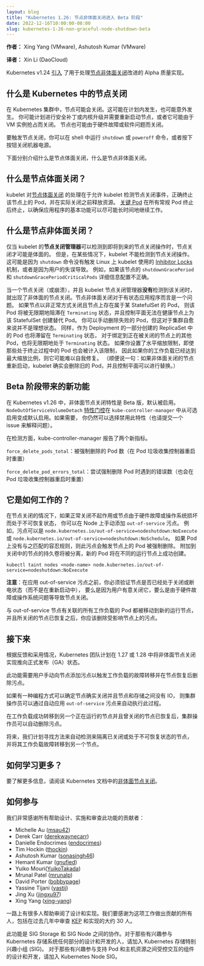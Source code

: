 ```yaml
---
layout: blog
title: "Kubernetes 1.26: 节点非体面关闭进入 Beta 阶段"
date: 2022-12-16T10:00:00-08:00
slug: kubernetes-1-26-non-graceful-node-shutdown-beta
---
```



**作者：** Xing Yang (VMware), Ashutosh Kumar (VMware)

**译者：** Xin Li (DaoCloud)

Kubernetes v1.24 [引入](https://kubernetes.io/blog/2022/05/20/kubernetes-1-24-non-graceful-node-shutdown-alpha/)
了用于处理[节点非体面关闭](/zh-cn/docs/concepts/architecture/nodes/#non-graceful-node-shutdown)改进的
Alpha 质量实现。

## 什么是 Kubernetes 中的节点关闭

在 Kubernetes 集群中，节点可能会关闭。这可能在计划内发生，也可能意外发生。
你可能计划进行安全补丁或内核升级并需要重新启动节点，或者它可能由于 VM 实例抢占而关闭。
节点也可能由于硬件故障或软件问题而关闭。

要触发节点关闭，你可以在 shell 中运行 `shutdown` 或 `poweroff` 命令，或者按下按钮关闭机器电源。

下面分别介绍什么是节点体面关闭，什么是节点非体面关闭。

## 什么是节点**体面**关闭？

kubelet 对[节点体面关闭](/zh-cn/docs/concepts/architecture/nodes/#graceful-node-shutdown)
的处理在于允许 kubelet 检测节点关闭事件，正确终止该节点上的 Pod，并在实际关闭之前释放资源。
[关键 Pod](/zh-cn/docs/tasks/administer-cluster/guaranteed-scheduling-critical-addon-pods/#marking-pod-as-critical)
在所有常规 Pod 终止后终止，以确保应用程序的基本功能可以尽可能长时间地继续工作。

## 什么是节点**非体面**关闭？

仅当 kubelet 的**节点关闭管理器**可以检测到即将到来的节点关闭操作时，节点关闭才可能是体面的。
但是，在某些情况下，kubelet 不能检测到节点关闭操作。
这可能是因为 `shutdown` 命令没有触发 Linux 上 kubelet 使用的 [Inhibitor Locks](https://www.freedesktop.org/wiki/Software/systemd/inhibit)
机制，或者是因为用户的失误导致。
例如，如果该节点的 `shutdownGracePeriod` 和 `shutdownGracePeriodCriticalPods` 详细信息配置不正确。

当一个节点关闭（或崩溃），并且 kubelet 节点关闭管理器**没有**检测到该关闭时，
就出现了非体面的节点关闭。节点非体面关闭对于有状态应用程序而言是一个问题。
如果节点以非正常方式关闭且节点上存在属于某 StatefulSet 的 Pod，
则该 Pod 将被无限期地阻滞在 `Terminating` 状态，并且控制平面无法在健康节点上为该 StatefulSet 创建替代 Pod。
你可以手动删除失败的 Pod，但这对于集群自愈来说并不是理想状态。
同样，作为 Deployment 的一部分创建的 ReplicaSet 中的 Pod 也将滞留在 `Terminating` 状态，
对于绑定到正在被关闭的节点上的其他 Pod，也将无限期地处于 `Terminating` 状态。
如果你设置了水平缩放限制，即使那些处于终止过程中的 Pod 也会被计入该限制，
因此如果你的工作负载已经达到最大缩放比例，则它可能难以自我修复。
（顺便说一句：如果非体面关闭的节点重新启动，kubelet 确实会删除旧的 Pod，并且控制平面可以进行替换。）


## Beta 阶段带来的新功能
在 Kubernetes v1.26 中，非体面节点关闭特性是 Beta 版，默认被启用。
`NodeOutOfServiceVolumeDetach` [特性门控](/zh-cn/docs/reference/command-line-tools-reference/feature-gates/)在
`kube-controller-manager` 中从可选启用变成默认启用。如果需要，
你仍然可以选择禁用此特性（也请提交一个 issue 来解释问题）。

在检测方面，kub​​e-controller-manager 报告了两个新指标。

`force_delete_pods_total`：被强制删除的 Pod 数（在 Pod 垃圾收集控制器重启时重置）

`force_delete_pod_errors_total`：尝试强制删除 Pod 时遇到的错误数（也会在 Pod 垃圾收集控制器重启时重置）

## 它是如何工作的？

在节点关闭的情况下，如果正常关闭不起作用或节点由于硬件故障或操作系统损坏而处于不可恢复状态，
你可以在 Node 上手动添加 `out-of-service` 污点。
例如，污点可以是 `node.kubernetes.io/out-of-service=nodeshutdown:NoExecute` 或
`node.kubernetes.io/out-of-service=nodeshutdown:NoSchedule`。
如果 Pod 上没有与之匹配的容忍规则，则此污点会触发节点上的 Pod 被强制删除。
附加到关闭中的节点的持久卷将被分离，新的 Pod 将在不同的运行节点上成功创建。

```
kubectl taint nodes <node-name> node.kubernetes.io/out-of-service=nodeshutdown:NoExecute
```

**注意**：在应用 out-of-service 污点之前，你必须验证节点是否已经处于关闭或断电状态（而不是在重新启动中），
要么是因为用户有意关闭它，要么是由于硬件故障或操作系统问题等导致节点关闭。

与 out-of-service 节点有关联的所有工作负载的 Pod 都被移动到新的运行节点，
并且所关闭的节点已恢复之后，你应该删除受影响节点上的污点。

## 接下来

根据反馈和采用情况，Kubernetes 团队计划在 1.27 或 1.28 中将非体面节点关闭实现推向正式发布（GA）状态。

此功能需要用户手动向节点添加污点以触发工作负载的故障转移并在节点恢复后删除污点。

如果有一种编程方式可以确定节点确实关闭并且节点和存储之间没有 IO，
则集群操作员可以通过自动应用 `out-of-service` 污点来自动执行此过程。

在工作负载成功转移到另一个正在运行的节点并且曾关闭的节点已恢复后，集群操作员可以自动删除污点。

将来，我们计划寻找方法来自动检测来隔离已关闭或处于不可恢复状态的节点，
并将其工作负载故障转移到另一个节点。

## 如何学习更多？

要了解更多信息，请阅读 Kubernetes 文档中的[非体面节点关闭](/zh-cn/docs/concepts/architecture/nodes/#non-graceful-node-shutdown)。

## 如何参与

我们非常感谢所有帮助设计、实施和审查此功能的贡献者：

* Michelle Au ([msau42](https://github.com/msau42)) 
* Derek Carr ([derekwaynecarr](https://github.com/derekwaynecarr))
* Danielle Endocrimes ([endocrimes](https://github.com/endocrimes)) 
* Tim Hockin  ([thockin](https://github.com/thockin))
* Ashutosh Kumar ([sonasingh46](https://github.com/sonasingh46)) 
* Hemant Kumar ([gnufied](https://github.com/gnufied))
* Yuiko Mouri([YuikoTakada](https://github.com/YuikoTakada))
* Mrunal Patel ([mrunalp](https://github.com/mrunalp))
* David Porter ([bobbypage](https://github.com/bobbypage))
* Yassine Tijani ([yastij](https://github.com/yastij)) 
* Jing Xu ([jingxu97](https://github.com/jingxu97))
* Xing Yang ([xing-yang](https://github.com/xing-yang))

一路上有很多人帮助审阅了设计和实现。我们要感谢为这项工作做出贡献的所有人，包括在过去几年中审查
[KEP](https://github.com/kubernetes/enhancements/tree/master/keps/sig-storage/2268-non-graceful-shutdown)
和实现的大约 30 人。

此功能是 SIG Storage 和 SIG Node 之间的协作。对于那些有兴趣参与 Kubernetes
存储系统任何部分的设计和开发的人，请加入 Kubernetes 存储特别兴趣小组 (SIG)。
对于那些有兴趣参与支持 Pod 和主机资源之间受控交互的组件的设计和开发，请加入 Kubernetes Node SIG。


